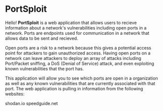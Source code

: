 # PortSploit

Hello! **PortSploit** is a web application that allows users to recieve information about a network's vulnerabilities including open ports in a network. 
Ports are endpoints used for communication in a network that allows data to be sent and recieved. 

Open ports are a risk to a network because this gives a potential access point for attackers to gain unauthorized access. 
Having open ports on a network can leave attackers to deploy an array of attacks including Port/Packet sniffing, a DoS (Denial of Service) attack, 
and even exploiting known vulnerabilities that the port has. 

This application will allow you to see which ports are open in a organization as well as any known vulnerabilities that are currently 
associated with that port. The web application is pulling in information from the following websites: 

shodan.io 
speedguide.net 
